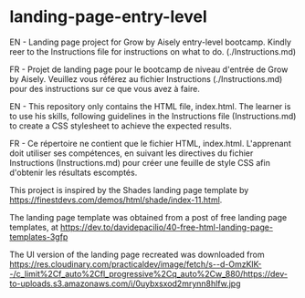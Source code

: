 # landing-page-entry-level
 EN - Landing page project for Grow by Aisely entry-level bootcamp. Kindly reer to the Instructions file for instructions on what to do. (./Instructions.md) 

 FR - Projet de landing page pour le bootcamp de niveau d'entrée de Grow by Aisely. Veuillez vous référez au fichier Instructions (./Instructions.md) pour des instructions sur ce que vous avez à faire.

 EN - This repository only contains the HTML file, index.html. The learner is to use his skills, following guidelines in the Instructions file (Instructions.md) to create a CSS stylesheet to achieve the expected results.

 FR - Ce répertoire ne contient que le fichier HTML, index.html. L'apprenant doit utiliser ses compétences, en suivant les directives du fichier Instructions (Instructions.md) pour créer une feuille de style CSS afin d'obtenir les résultats escomptés.

 This project is inspired by the Shades landing page template by
 https://finestdevs.com/demos/html/shade/index-11.html. 

 The landing page template was obtained from a post of free landing page templates, at https://dev.to/davidepacilio/40-free-html-landing-page-templates-3gfp
 
 The UI version of the landing page recreated was downloaded from https://res.cloudinary.com/practicaldev/image/fetch/s--d-OmzKlK--/c_limit%2Cf_auto%2Cfl_progressive%2Cq_auto%2Cw_880/https://dev-to-uploads.s3.amazonaws.com/i/0uybxsxod2mrynn8hlfw.jpg
